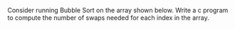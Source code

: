 Consider running Bubble Sort on the array shown below. Write a c program to compute the number of swaps needed for each index in the array. 
